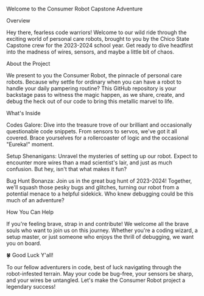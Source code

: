 Welcome to the Consumer Robot Capstone Adventure

Overview

Hey there, fearless code warriors! Welcome to our wild ride through the exciting world of personal care robots, brought to you by the Chico State Capstone crew for the 2023-2024 school year. Get ready to dive headfirst into the madness of wires, sensors, and maybe a little bit of chaos.

About the Project

We present to you the Consumer Robot, the pinnacle of personal care robots. Because why settle for ordinary when you can have a robot to handle your daily pampering routine? This GitHub repository is your backstage pass to witness the magic happen, as we share, create, and debug the heck out of our code to bring this metallic marvel to life.

What's Inside

Codes Galore: Dive into the treasure trove of our brilliant and occasionally questionable code snippets. From sensors to servos, we've got it all covered. Brace yourselves for a rollercoaster of logic and the occasional "Eureka!" moment.

Setup Shenanigans: Unravel the mysteries of setting up our robot. Expect to encounter more wires than a mad scientist's lair, and just as much confusion. But hey, isn't that what makes it fun?

Bug Hunt Bonanza: Join us in the great bug hunt of 2023-2024! Together, we'll squash those pesky bugs and glitches, turning our robot from a potential menace to a helpful sidekick. Who knew debugging could be this much of an adventure?

How You Can Help

If you're feeling brave, strap in and contribute! We welcome all the brave souls who want to join us on this journey. Whether you're a coding wizard, a setup master, or just someone who enjoys the thrill of debugging, we want you on board.

🍀 Good Luck Y'all!

To our fellow adventurers in code, best of luck navigating through the robot-infested terrain. May your code be bug-free, your sensors be sharp, and your wires be untangled. Let's make the Consumer Robot project a legendary success!
